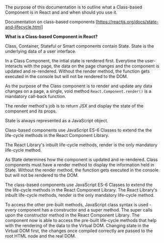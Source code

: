 The purpose of this documentation is to outline what a Class-based Component is in React and and when should you use it.

Documentation on class-based components [https://reactjs.org/docs/state-and-lifecycle.html]

**What is a Class-based Component in React?**

Class, Container, Stateful or Smart components contain State. State is the underlying data of a user interface.

In a Class Component, the intial state is rendered first. Everytime the user-interacts with the page, the data on the page changes and the component is updated and re-rendered. Without the render method, the function gets executed in the console but will not be rendered to the DOM.

As the purpose of the Class component is to render and update any data changes on a page, a single, void method `React.Component.render()` is a mandatory call-back function.

The render method's job is to return JSX and display the state of the component and its props.

State is always represented as a JavaScript object.

Class-based components use JavaScript ES-6 Classes to extend the the life-cycle methods in the React Component Library.

The React Library's inbuilt life-cycle methods, render is the only mandatory life-cycle method.

As State determines how the component is updated and re-rendered. Class components must have a render method to display the information held in State. Without the render method, the function gets executed in the console but will not be rendered to the DOM.

The class-based components use JavaScript ES-6 Classes to extend the the life-cycle methods in the React Component Library. The React Library's inbuilt life-cycle methods, render is the only mandatory life-cycle method.

To access the other pre-built methods, JavaScript class syntax is used - every component has a constructor and a super method. The super calls upon the constructor method in the React Component Library. The component now is able to access the pre-built life-cycle methods that help with the rendering of the data to the Virtual DOM. Changing state in the Virtual DOM first, the changes once compiled correctly are passed to the root HTML node and the real DOM.
